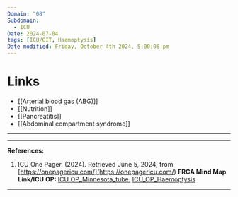 ```yaml
---
Domain: "08"
Subdomain:
  - ICU
Date: 2024-07-04
tags: [ICU/GIT, Haemoptysis]
Date modified: Friday, October 4th 2024, 5:00:06 pm
---
```


# Links
- [[Arterial blood gas (ABG)]]
- [[Nutrition]]
- [[Pancreatitis]]
- [[Abdominal compartment syndrome]]

---

---
**References:**

1. ICU One Pager. (2024). Retrieved June 5, 2024, from [https://onepagericu.com/](https://onepagericu.com/)
**FRCA Mind Map Link/ICU OP:**
[ICU OP_Minnesota_tube.](https://static1.squarespace.com/static/5e6d5df1ff954d5b7b139463/t/60148f351403af25a6a2da71/1611960121043/ICU_One_Pager_Minnesota_tube.pdf)
[ICU_OP_Haemoptysis](https://static1.squarespace.com/static/5e6d5df1ff954d5b7b139463/t/5ff289d2e293bc1fe28f3bd7/1609730523144/ICU_one_Pager_massive_hemoptysis_v11.pdf)

---------------------------------------------------------------------------------------------
